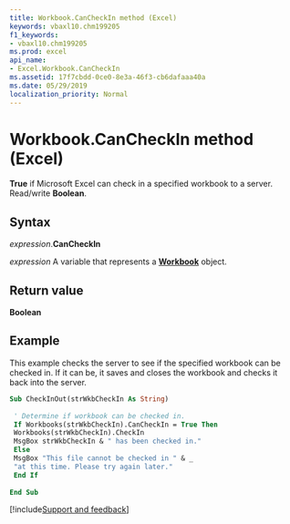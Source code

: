 ```yaml
---
title: Workbook.CanCheckIn method (Excel)
keywords: vbaxl10.chm199205
f1_keywords:
- vbaxl10.chm199205
ms.prod: excel
api_name:
- Excel.Workbook.CanCheckIn
ms.assetid: 17f7cbdd-0ce0-8e3a-46f3-cb6dafaaa40a
ms.date: 05/29/2019
localization_priority: Normal
---
```



# Workbook.CanCheckIn method (Excel)

**True** if Microsoft Excel can check in a specified workbook to a server. Read/write **Boolean**.


## Syntax

_expression_.**CanCheckIn**

_expression_ A variable that represents a **[Workbook](Excel.Workbook.md)** object.


## Return value

**Boolean**


## Example

This example checks the server to see if the specified workbook can be checked in. If it can be, it saves and closes the workbook and checks it back into the server.

```vb
Sub CheckInOut(strWkbCheckIn As String) 
 
 ' Determine if workbook can be checked in. 
 If Workbooks(strWkbCheckIn).CanCheckIn = True Then 
 Workbooks(strWkbCheckIn).CheckIn 
 MsgBox strWkbCheckIn & " has been checked in." 
 Else 
 MsgBox "This file cannot be checked in " & _ 
 "at this time. Please try again later." 
 End If 
 
End Sub
```




[!include[Support and feedback](~/includes/feedback-boilerplate.md)]